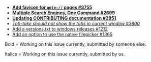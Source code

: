  * **[Add favicon for `qute://` pages #3755](https://github.com/qutebrowser/qutebrowser/issues/3755)**
* **[Multiple Search Engines, One Command #2699](https://github.com/qutebrowser/qutebrowser/issues/2699)**
* **[Updating CONTRIBUTING documentation #2851](https://github.com/qutebrowser/qutebrowser/issues/2851)**
* *[Tab-take should not show the tabs in current window #3800](https://github.com/qutebrowser/qutebrowser/issues/3800)*
* [Add a versions.txt to windows releases #1212](https://github.com/qutebrowser/qutebrowser/issues/1212)
* [Add an option to use the native filepicker #1365](https://github.com/qutebrowser/qutebrowser/issues/1365)

Bold = Working on this issue currently, submitted by someone else.

Italics = Working on this issue currently, submitted by us.
